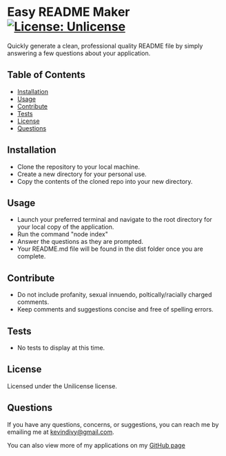
  # Easy README Maker [![License: Unlicense](https://img.shields.io/badge/license-Unlicense-blue.svg)](http://unlicense.org/)
  Quickly generate a clean, professional quality README file by simply answering a few questions about your application.

  ## Table of Contents

  * [Installation](#installation)
  * [Usage](#usage)
  * [Contribute](#contribute)
  * [Tests](#tests)
  * [License](#license)
  * [Questions](#questions)
    
  ## Installation
  
  * Clone the repository to your local machine.
  * Create a new directory for your personal use.
  * Copy the contents of the cloned repo into your new directory.

  ## Usage
  
  * Launch your preferred terminal and navigate to the root directory for your local copy of the application.
  * Run the command "node index"
  * Answer the questions as they are prompted.
  * Your README.md file will be found in the dist folder once you are complete.

  ## Contribute
  
  * Do not include profanity, sexual innuendo, poltically/racially charged comments.
  * Keep comments and suggestions concise and free of spelling errors.

  ## Tests
  
  * No tests to display at this time.

  ## License
  Licensed under the Unilicense license.

  ## Questions
  If you have any questions, concerns, or suggestions, you can reach me by emailing me at kevindivy@gmail.com. 
      
  You can also view more of my applications on my [GitHub page](https://github.com/kevin-ivy)
